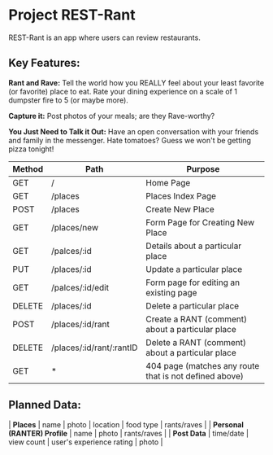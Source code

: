 # Project REST-Rant

REST-Rant is an app where users can review restaurants.

## Key Features: 

**Rant and Rave:** Tell the world how you REALLY feel about your least favorite (or favorite) place to eat. Rate your dining experience on a scale of 1 dumpster fire to 5 (or maybe more). 

**Capture it:** Post photos of your meals; are they Rave-worthy? 

**You Just Need to Talk it Out:** Have an open conversation with your friends and family in the messenger. Hate tomatoes? Guess we won't be getting pizza tonight!


| Method | Path | Purpose |
| --- | --- | --- |
| GET | / | Home Page |
| GET | /places | Places Index Page |
| POST | /places | Create New Place |
| GET | /places/new | Form Page for Creating New Place | 
| GET | /palces/:id | Details about a particular place |
| PUT | /places/:id | Update a particular place | 
| GET | /palces/:id/edit | Form page for editing an existing page | 
| DELETE | /places/:id | Delete a particular place | 
| POST | /places/:id/rant | Create a RANT (comment) about a particular place |
| DELETE | /places/:id/rant/:rantID | Delete a RANT (comment) about a particular place | 
| GET | * | 404 page (matches any route that is not defined above) |

## Planned Data: 
| **Places** | name | photo | location | food type | rants/raves |
| **Personal (RANTER) Profile** | name | photo | rants/raves |
| **Post Data** | time/date | view count | user's experience rating | photo | 